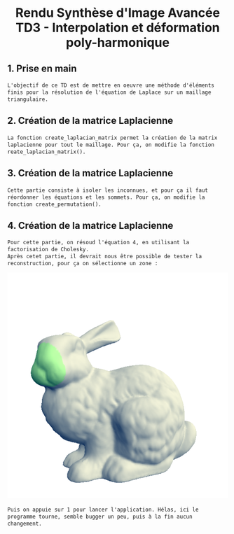 # <center> Rendu Synthèse d'Image Avancée <br> TD3 - Interpolation et déformation poly-harmonique

 ## 1. Prise en main

    L'objectif de ce TD est de mettre en oeuvre une méthode d'éléments finis pour la résolution de l'équation de Laplace sur un maillage triangulaire.


## 2. Création de la matrice Laplacienne

    La fonction create_laplacian_matrix permet la création de la matrix laplacienne pour tout le maillage. Pour ça, on modifie la fonction reate_laplacian_matrix().


## 3. Création de la matrice Laplacienne

    Cette partie consiste à isoler les inconnues, et pour ça il faut réordonner les équations et les sommets. Pour ça, on modifie la fonction create_permutation().

## 4. Création de la matrice Laplacienne

    Pour cette partie, on résoud l'équation 4, en utilisant la factorisation de Cholesky.
    Après cetet partie, il devrait nous être possible de tester la reconstruction, pour ça on sélectionne un zone :

![bunny](Img_results/bunny_selection.png)

    Puis on appuie sur 1 pour lancer l'application. Hélas, ici le programme tourne, semble bugger un peu, puis à la fin aucun changement.
